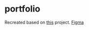 # portfolio

Recreated based on [this](https://github.com/digitalinnovationone/js-developer-portfolio) project.
[Figma](https://www.figma.com/file/g6zA6klLrCWZAp76tzoVJZ/Portfolio---EDUCATION?type=design&node-id=0-1&mode=design&t=G4HrTPin7mSG779y-0)
